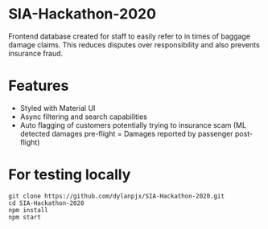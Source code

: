# SIA-Hackathon-2020

Frontend database created for staff to easily refer to in times of baggage damage claims. This reduces disputes over responsibility and also prevents insurance fraud.

# Features
- Styled with Material UI
- Async filtering and search capabilities
- Auto flagging of customers potentially trying to insurance scam (ML detected damages pre-flight = Damages reported by passenger post-flight)

# For testing locally
```
git clone https://github.com/dylanpjx/SIA-Hackathon-2020.git
cd SIA-Hackathon-2020
npm install
npm start
```
